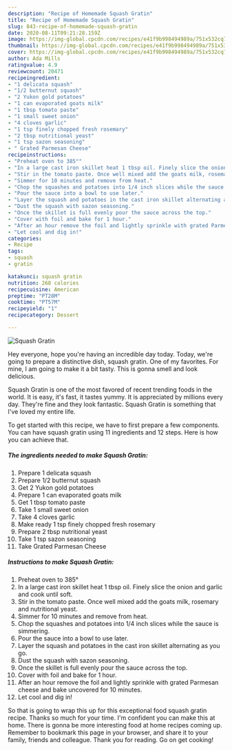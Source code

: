 ```yaml
---
description: "Recipe of Homemade Squash Gratin"
title: "Recipe of Homemade Squash Gratin"
slug: 843-recipe-of-homemade-squash-gratin
date: 2020-08-11T09:21:28.159Z
image: https://img-global.cpcdn.com/recipes/e41f9b998494989a/751x532cq70/squash-gratin-recipe-main-photo.jpg
thumbnail: https://img-global.cpcdn.com/recipes/e41f9b998494989a/751x532cq70/squash-gratin-recipe-main-photo.jpg
cover: https://img-global.cpcdn.com/recipes/e41f9b998494989a/751x532cq70/squash-gratin-recipe-main-photo.jpg
author: Ada Mills
ratingvalue: 4.9
reviewcount: 20471
recipeingredient:
- "1 delicata squash"
- "1/2 butternut squash"
- "2 Yukon gold potatoes"
- "1 can evaporated goats milk"
- "1 tbsp tomato paste"
- "1 small sweet onion"
- "4 cloves garlic"
- "1 tsp finely chopped fresh rosemary"
- "2 tbsp nutritional yeast"
- "1 tsp sazon seasoning"
- " Grated Parmesan Cheese"
recipeinstructions:
- "Preheat oven to 385°"
- "In a large cast iron skillet heat 1 tbsp oil. Finely slice the onion and garlic and cook until soft."
- "Stir in the tomato paste. Once well mixed add the goats milk, rosemary and nutritional yeast."
- "Simmer for 10 minutes and remove from heat."
- "Chop the squashes and potatoes into 1/4 inch slices while the sauce is simmering."
- "Pour the sauce into a bowl to use later."
- "Layer the squash and potatoes in the cast iron skillet alternating as you go."
- "Dust the squash with sazon seasoning."
- "Once the skillet is full evenly pour the sauce across the top."
- "Cover with foil and bake for 1 hour."
- "After an hour remove the foil and lightly sprinkle with grated Parmesan cheese and bake uncovered for 10 minutes."
- "Let cool and dig in!"
categories:
- Recipe
tags:
- squash
- gratin

katakunci: squash gratin 
nutrition: 268 calories
recipecuisine: American
preptime: "PT28M"
cooktime: "PT57M"
recipeyield: "1"
recipecategory: Dessert

---
```



![Squash Gratin](https://img-global.cpcdn.com/recipes/e41f9b998494989a/751x532cq70/squash-gratin-recipe-main-photo.jpg)

Hey everyone, hope you're having an incredible day today. Today, we're going to prepare a distinctive dish, squash gratin. One of my favorites. For mine, I am going to make it a bit tasty. This is gonna smell and look delicious.



Squash Gratin is one of the most favored of recent trending foods in the world. It is easy, it's fast, it tastes yummy. It is appreciated by millions every day. They're fine and they look fantastic. Squash Gratin is something that I've loved my entire life.


To get started with this recipe, we have to first prepare a few components. You can have squash gratin using 11 ingredients and 12 steps. Here is how you can achieve that.

<!--inarticleads1-->

##### The ingredients needed to make Squash Gratin:

1. Prepare 1 delicata squash
1. Prepare 1/2 butternut squash
1. Get 2 Yukon gold potatoes
1. Prepare 1 can evaporated goats milk
1. Get 1 tbsp tomato paste
1. Take 1 small sweet onion
1. Take 4 cloves garlic
1. Make ready 1 tsp finely chopped fresh rosemary
1. Prepare 2 tbsp nutritional yeast
1. Take 1 tsp sazon seasoning
1. Take  Grated Parmesan Cheese




<!--inarticleads2-->

##### Instructions to make Squash Gratin:

1. Preheat oven to 385°
1. In a large cast iron skillet heat 1 tbsp oil. Finely slice the onion and garlic and cook until soft.
1. Stir in the tomato paste. Once well mixed add the goats milk, rosemary and nutritional yeast.
1. Simmer for 10 minutes and remove from heat.
1. Chop the squashes and potatoes into 1/4 inch slices while the sauce is simmering.
1. Pour the sauce into a bowl to use later.
1. Layer the squash and potatoes in the cast iron skillet alternating as you go.
1. Dust the squash with sazon seasoning.
1. Once the skillet is full evenly pour the sauce across the top.
1. Cover with foil and bake for 1 hour.
1. After an hour remove the foil and lightly sprinkle with grated Parmesan cheese and bake uncovered for 10 minutes.
1. Let cool and dig in!




So that is going to wrap this up for this exceptional food squash gratin recipe. Thanks so much for your time. I'm confident you can make this at home. There is gonna be more interesting food at home recipes coming up. Remember to bookmark this page in your browser, and share it to your family, friends and colleague. Thank you for reading. Go on get cooking!
